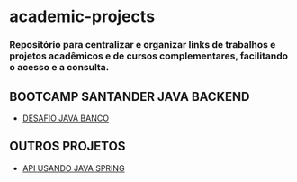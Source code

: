 # academic-projects
### Repositório para centralizar e organizar links de trabalhos e projetos acadêmicos e de cursos complementares, facilitando o acesso e a consulta.

## BOOTCAMP SANTANDER JAVA BACKEND
* [DESAFIO JAVA BANCO](https://github.com/natamaia/Java-Banco-DIO)

## OUTROS PROJETOS
* [API USANDO JAVA SPRING](https://github.com/natamaia/Java_API_restfull_BackEnd)
